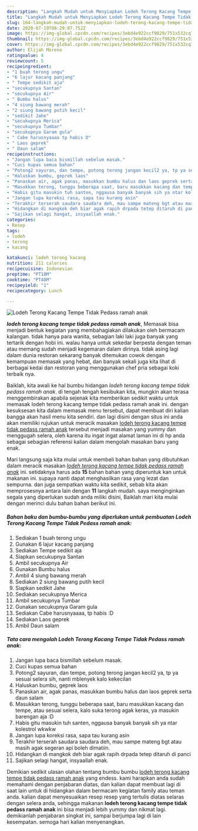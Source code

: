 ```yaml
---
description: "Langkah Mudah untuk Menyiapkan Lodeh Terong Kacang Tempe Tidak Pedass ramah anak yang enak"
title: "Langkah Mudah untuk Menyiapkan Lodeh Terong Kacang Tempe Tidak Pedass ramah anak yang enak"
slug: 164-langkah-mudah-untuk-menyiapkan-lodeh-terong-kacang-tempe-tidak-pedass-ramah-anak-yang-enak
date: 2020-07-19T08:29:07.752Z
image: https://img-global.cpcdn.com/recipes/3ebd4e922ccf9829/751x532cq70/lodeh-terong-kacang-tempe-tidak-pedass-ramah-anak-foto-resep-utama.jpg
thumbnail: https://img-global.cpcdn.com/recipes/3ebd4e922ccf9829/751x532cq70/lodeh-terong-kacang-tempe-tidak-pedass-ramah-anak-foto-resep-utama.jpg
cover: https://img-global.cpcdn.com/recipes/3ebd4e922ccf9829/751x532cq70/lodeh-terong-kacang-tempe-tidak-pedass-ramah-anak-foto-resep-utama.jpg
author: Elijah Moreno
ratingvalue: 4
reviewcount: 5
recipeingredient:
- "1 buah terong ungu"
- "6 lajur kacang panjang"
- " Tempe sedikit aja"
- "secukupnya Santan"
- "secukupnya Air"
- " Bumbu halus"
- "4 siung bawang merah"
- "2 siung bawang putih kecil"
- "sedikit Jahe"
- "secukupnya Merica"
- "secukupnya Tumbar"
- "secukupnya Garam gula"
- " Cabe harusnyaaaa tp habis D"
- " Laos geprek"
- " Daun salam"
recipeinstructions:
- "Jangan lupa baca bismillah sebelum masak."
- "Cuci kupas semua bahan"
- "Potong2 sayuran, dan tempe, potong terong jangan kecil2 ya, tp ya sesuai selera sih, nanti mblenyek kalo kekecilan"
- "Haluskan bumbu, geprek laos"
- "Panaskan air, agak panas, masukkan bumbu halus dan laos geprek serta daun salam"
- "Masukkan terong, tunggu beberapa saat, baru masukkan kacang dan tempe, atau sesuai selera, kalo suka terong agak keras, ya masukin barengan aja :D"
- "Habis gitu masukin tuh santen, nggausa banyak banyak sih ya ntar kolestrol wkwkw"
- "Jangan lupa koreksi rasa, sapa tau kurang asin"
- "Terakhir terserah saudara saudara deh, mau sampe mateng bgt atau masih agak segeran api boleh dimatiin."
- "Hidangkan di mangkok deh biar agak rapih drpada tetep ditaruh di panci"
- "Sajikan selagi hangat, insyaallah enak."
categories:
- Resep
tags:
- lodeh
- terong
- kacang

katakunci: lodeh terong kacang 
nutrition: 211 calories
recipecuisine: Indonesian
preptime: "PT18M"
cooktime: "PT48M"
recipeyield: "1"
recipecategory: Lunch

---
```



![Lodeh Terong Kacang Tempe Tidak Pedass ramah anak](https://img-global.cpcdn.com/recipes/3ebd4e922ccf9829/751x532cq70/lodeh-terong-kacang-tempe-tidak-pedass-ramah-anak-foto-resep-utama.jpg)

<b><i>lodeh terong kacang tempe tidak pedass ramah anak</i></b>, Memasak bisa menjadi bentuk kegiatan yang membahagiakan dilakukan oleh bermacam kalangan. tidak hanya para wanita, sebagian laki laki juga banyak yang tertarik dengan hobi ini. walau hanya untuk sekedar berpesta dengan teman atau memang sudah menjadi kegemaran dalam dirinya. tidak asing lagi dalam dunia restoran sekarang banyak ditemukan cowok dengan kemampuan memasak yang hebat, dan banyak sekali juga kita lihat di berbagai kedai dan restoran yang menggunakan chef pria sebagai koki terbaik nya.

Baiklah, kita awali ke hal bumbu hidangan <i>lodeh terong kacang tempe tidak pedass ramah anak</i>. di tengah tengah kesibukan kita, mungkin akan terasa menggembirakan apabila sejenak kita memberikan sedikit waktu untuk memasak lodeh terong kacang tempe tidak pedass ramah anak ini. dengan kesuksesan kita dalam memasak menu tersebut, dapat membuat diri kalian bangga akan hasil menu kita sendiri. dan lagi disini dengan situs ini anda akan memiliki rujukan untuk meracik masakan <u>lodeh terong kacang tempe tidak pedass ramah anak</u> tersebut menjadi masakan yang yummy dan menggugah selera, oleh karena itu ingat ingat alamat laman ini di hp anda sebagai sebagian referensi kalian dalam mengolah masakan baru yang enak.




Mari langsung saja kita mulai untuk membeli bahan bahan yang dibutuhkan dalam meracik masakan <u><i>lodeh terong kacang tempe tidak pedass ramah anak</i></u> ini. setidaknya harus ada <b>15</b> bahan bahan yang diperuntuk kan untuk makanan ini. supaya nanti dapat menghasilkan rasa yang lezat dan sempurna. dan juga sempatkan waktu kita sedikit, sebab kita akan memprosesnya antara lain dengan <b>11</b> langkah mudah. saya menginginkan segala yang diperlukan sudah anda miliki disini, Baiklah mari kita mulai dengan merinci dulu bahan bahan berikut ini.

<!--inarticleads1-->

##### Bahan baku dan bumbu-bumbu yang diperlukan untuk pembuatan Lodeh Terong Kacang Tempe Tidak Pedass ramah anak:

1. Sediakan 1 buah terong ungu
1. Gunakan 6 lajur kacang panjang
1. Sediakan  Tempe sedikit aja
1. Siapkan secukupnya Santan
1. Ambil secukupnya Air
1. Gunakan  Bumbu halus
1. Ambil 4 siung bawang merah
1. Sediakan 2 siung bawang putih kecil
1. Siapkan sedikit Jahe
1. Sediakan secukupnya Merica
1. Ambil secukupnya Tumbar
1. Gunakan secukupnya Garam gula
1. Sediakan  Cabe harusnyaaaa, tp habis :D
1. Sediakan  Laos geprek
1. Ambil  Daun salam




<!--inarticleads2-->

##### Tata cara mengolah Lodeh Terong Kacang Tempe Tidak Pedass ramah anak:

1. Jangan lupa baca bismillah sebelum masak.
1. Cuci kupas semua bahan
1. Potong2 sayuran, dan tempe, potong terong jangan kecil2 ya, tp ya sesuai selera sih, nanti mblenyek kalo kekecilan
1. Haluskan bumbu, geprek laos
1. Panaskan air, agak panas, masukkan bumbu halus dan laos geprek serta daun salam
1. Masukkan terong, tunggu beberapa saat, baru masukkan kacang dan tempe, atau sesuai selera, kalo suka terong agak keras, ya masukin barengan aja :D
1. Habis gitu masukin tuh santen, nggausa banyak banyak sih ya ntar kolestrol wkwkw
1. Jangan lupa koreksi rasa, sapa tau kurang asin
1. Terakhir terserah saudara saudara deh, mau sampe mateng bgt atau masih agak segeran api boleh dimatiin.
1. Hidangkan di mangkok deh biar agak rapih drpada tetep ditaruh di panci
1. Sajikan selagi hangat, insyaallah enak.




Demikian sedikit ulasan olahan tentang bumbu bumbu <u>lodeh terong kacang tempe tidak pedass ramah anak</u> yang endess. kami harapkan anda sudah memahami dengan penjabaran diatas, dan kalian dapat membuat lagi di saat lain untuk di hidangkan dalam bermacam kegiatan family atau teman anda. kalian dapat menyesuaikan resep resep yang tertulis diatas selaras dengan selera anda, sehingga makanan <b>lodeh terong kacang tempe tidak pedass ramah anak</b> ini bisa menjadi lebih yummy dan nikmat lagi. demikianlah penjabaran singkat ini, sampai berjumpa lagi di lain kesempatan. semoga hari kalian menyenangkan.

